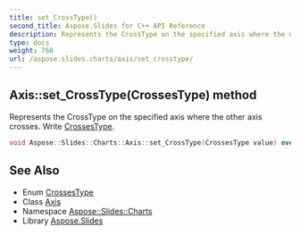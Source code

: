 ```yaml
---
title: set_CrossType()
second_title: Aspose.Slides for C++ API Reference
description: Represents the CrossType on the specified axis where the other axis crosses. Write CrossesType.
type: docs
weight: 768
url: /aspose.slides.charts/axis/set_crosstype/
---
```

## Axis::set_CrossType(CrossesType) method


Represents the CrossType on the specified axis where the other axis crosses. Write [CrossesType](../../crossestype/).

```cpp
void Aspose::Slides::Charts::Axis::set_CrossType(CrossesType value) override
```

## See Also

* Enum [CrossesType](../../crossestype/)
* Class [Axis](../)
* Namespace [Aspose::Slides::Charts](../../)
* Library [Aspose.Slides](../../../)
